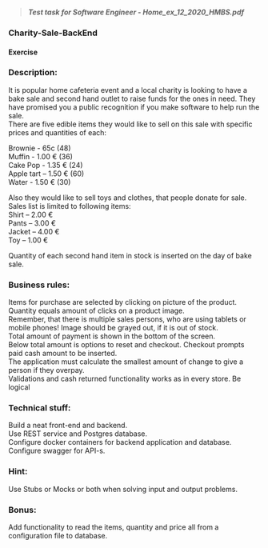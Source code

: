 >  ##### Test task for Software Engineer - Home_ex_12_2020_HMBS.pdf

### Charity-Sale-BackEnd

#### Exercise  
### Description:
It is popular home cafeteria event and a local charity is looking to have a bake sale and second hand
outlet to raise funds for the ones in need. They have promised you a public recognition if you make
software to help run the sale.  
There are five edible items they would like to sell on this sale with specific prices and quantities of
each:  
  
Brownie - 65c (48)  
Muffin - 1.00 € (36)  
Cake Pop - 1.35 € (24)  
Apple tart – 1.50 € (60)  
Water - 1.50 € (30)  
  
Also they would like to sell toys and clothes, that people donate for sale. Sales list is limited to
following items:  
Shirt – 2.00 €  
Pants – 3.00 €  
Jacket – 4.00 €  
Toy – 1.00 €  
  
Quantity of each second hand item in stock is inserted on the day of bake sale.  
### Business rules:
Items for purchase are selected by clicking on picture of the product. Quantity equals amount of
clicks on a product image.  
Remember, that there is multiple sales persons, who are using tablets or mobile phones!
Image should be grayed out, if it is out of stock.  
Total amount of payment is shown in the bottom of the screen.  
Below total amount is options to reset and checkout. Checkout prompts paid cash amount to be
inserted.  
The application must calculate the smallest amount of change to give a person if they overpay.  
Validations and cash returned functionality works as in every store. Be logical  
  
### Technical stuff:  
Build a neat front-end and backend.  
Use REST service and Postgres database.  
Configure docker containers for backend application and database.  
Configure swagger for API-s.  
### Hint:
Use Stubs or Mocks or both when solving input and output problems.
### Bonus:
Add functionality to read the items, quantity and price all from a configuration file to database.

